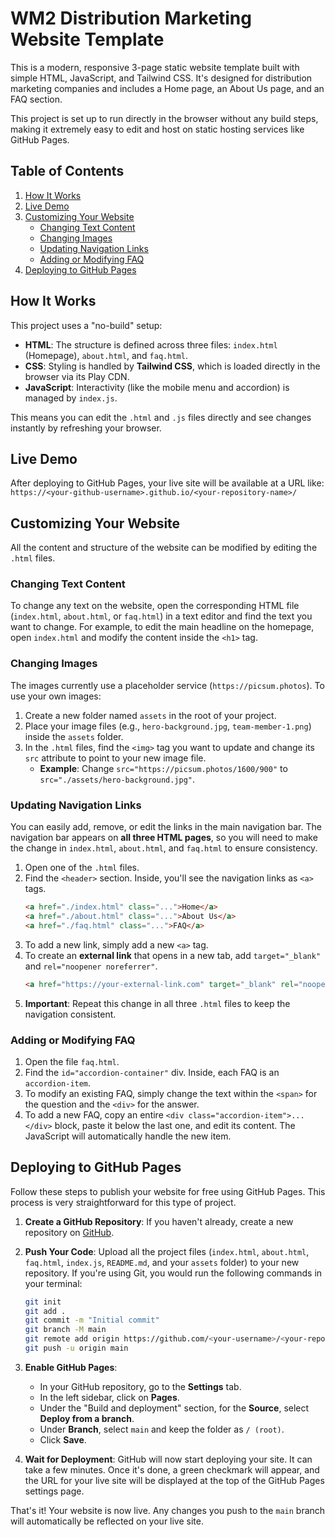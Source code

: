 # WM2 Distribution Marketing Website Template

This is a modern, responsive 3-page static website template built with simple HTML, JavaScript, and Tailwind CSS. It's designed for distribution marketing companies and includes a Home page, an About Us page, and an FAQ section.

This project is set up to run directly in the browser without any build steps, making it extremely easy to edit and host on static hosting services like GitHub Pages.

## Table of Contents

1.  [How It Works](#how-it-works)
2.  [Live Demo](#live-demo)
3.  [Customizing Your Website](#customizing-your-website)
    *   [Changing Text Content](#changing-text-content)
    *   [Changing Images](#changing-images)
    *   [Updating Navigation Links](#updating-navigation-links)
    *   [Adding or Modifying FAQ](#adding-or-modifying-faq)
4.  [Deploying to GitHub Pages](#deploying-to-github-pages)

## How It Works

This project uses a "no-build" setup:
*   **HTML**: The structure is defined across three files: `index.html` (Homepage), `about.html`, and `faq.html`.
*   **CSS**: Styling is handled by **Tailwind CSS**, which is loaded directly in the browser via its Play CDN.
*   **JavaScript**: Interactivity (like the mobile menu and accordion) is managed by `index.js`.

This means you can edit the `.html` and `.js` files directly and see changes instantly by refreshing your browser.

## Live Demo

After deploying to GitHub Pages, your live site will be available at a URL like: `https://<your-github-username>.github.io/<your-repository-name>/`

## Customizing Your Website

All the content and structure of the website can be modified by editing the `.html` files.

### Changing Text Content

To change any text on the website, open the corresponding HTML file (`index.html`, `about.html`, or `faq.html`) in a text editor and find the text you want to change. For example, to edit the main headline on the homepage, open `index.html` and modify the content inside the `<h1>` tag.

### Changing Images

The images currently use a placeholder service (`https://picsum.photos`). To use your own images:

1.  Create a new folder named `assets` in the root of your project.
2.  Place your image files (e.g., `hero-background.jpg`, `team-member-1.png`) inside the `assets` folder.
3.  In the `.html` files, find the `<img>` tag you want to update and change its `src` attribute to point to your new image file.
    *   **Example**: Change `src="https://picsum.photos/1600/900"` to `src="./assets/hero-background.jpg"`.

### Updating Navigation Links

You can easily add, remove, or edit the links in the main navigation bar. The navigation bar appears on **all three HTML pages**, so you will need to make the change in `index.html`, `about.html`, and `faq.html` to ensure consistency.

1.  Open one of the `.html` files.
2.  Find the `<header>` section. Inside, you'll see the navigation links as `<a>` tags.
    ```html
    <a href="./index.html" class="...">Home</a>
    <a href="./about.html" class="...">About Us</a>
    <a href="./faq.html" class="...">FAQ</a>
    ```
3.  To add a new link, simply add a new `<a>` tag.
4.  To create an **external link** that opens in a new tab, add `target="_blank"` and `rel="noopener noreferrer"`.
    ```html
    <a href="https://your-external-link.com" target="_blank" rel="noopener noreferrer" class="...">Visit Our Blog</a>
    ```
5.  **Important**: Repeat this change in all three `.html` files to keep the navigation consistent.

### Adding or Modifying FAQ

1.  Open the file `faq.html`.
2.  Find the `id="accordion-container"` div. Inside, each FAQ is an `accordion-item`.
3.  To modify an existing FAQ, simply change the text within the `<span>` for the question and the `<div>` for the answer.
4.  To add a new FAQ, copy an entire `<div class="accordion-item">...</div>` block, paste it below the last one, and edit its content. The JavaScript will automatically handle the new item.

## Deploying to GitHub Pages

Follow these steps to publish your website for free using GitHub Pages. This process is very straightforward for this type of project.

1.  **Create a GitHub Repository**: If you haven't already, create a new repository on [GitHub](https://github.com/new).
2.  **Push Your Code**: Upload all the project files (`index.html`, `about.html`, `faq.html`, `index.js`, `README.md`, and your `assets` folder) to your new repository. If you're using Git, you would run the following commands in your terminal:
    ```bash
    git init
    git add .
    git commit -m "Initial commit"
    git branch -M main
    git remote add origin https://github.com/<your-username>/<your-repo-name>.git
    git push -u origin main
    ```
3.  **Enable GitHub Pages**:
    *   In your GitHub repository, go to the **Settings** tab.
    *   In the left sidebar, click on **Pages**.
    *   Under the "Build and deployment" section, for the **Source**, select **Deploy from a branch**.
    *   Under **Branch**, select `main` and keep the folder as `/ (root)`.
    *   Click **Save**.

4.  **Wait for Deployment**: GitHub will now start deploying your site. It can take a few minutes. Once it's done, a green checkmark will appear, and the URL for your live site will be displayed at the top of the GitHub Pages settings page.

That's it! Your website is now live. Any changes you push to the `main` branch will automatically be reflected on your live site.
